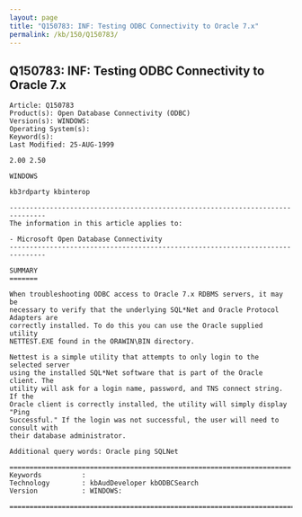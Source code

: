 ```yaml
---
layout: page
title: "Q150783: INF: Testing ODBC Connectivity to Oracle 7.x"
permalink: /kb/150/Q150783/
---
```


## Q150783: INF: Testing ODBC Connectivity to Oracle 7.x

	Article: Q150783
	Product(s): Open Database Connectivity (ODBC)
	Version(s): WINDOWS:
	Operating System(s): 
	Keyword(s): 
	Last Modified: 25-AUG-1999
	
	2.00 2.50
	
	WINDOWS
	
	kb3rdparty kbinterop
	
	-------------------------------------------------------------------------------
	The information in this article applies to:
	
	- Microsoft Open Database Connectivity 
	-------------------------------------------------------------------------------
	
	SUMMARY
	=======
	
	When troubleshooting ODBC access to Oracle 7.x RDBMS servers, it may be
	necessary to verify that the underlying SQL*Net and Oracle Protocol Adapters are
	correctly installed. To do this you can use the Oracle supplied utility
	NETTEST.EXE found in the ORAWIN\BIN directory.
	
	Nettest is a simple utility that attempts to only login to the selected server
	using the installed SQL*Net software that is part of the Oracle client. The
	utility will ask for a login name, password, and TNS connect string. If the
	Oracle client is correctly installed, the utility will simply display "Ping
	Successful." If the login was not successful, the user will need to consult with
	their database administrator.
	
	Additional query words: Oracle ping SQLNet
	
	======================================================================
	Keywords          :  
	Technology        : kbAudDeveloper kbODBCSearch
	Version           : WINDOWS:
	
	=============================================================================
	
